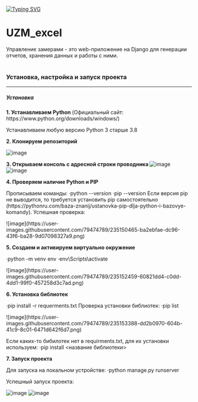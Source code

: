 <!---Пример кода-->
[![Typing SVG](https://readme-typing-svg.herokuapp.com?color=%d9eb0f&lines=Управление+замерами)](https://git.io/typing-svg)
# UZM_excel
Управление замерами - это web-приложение на Django для генерации отчетов, хранения данных и работы с ними.
<br>
<br>
<h3> Установка, настройка и запуск проекта </h3>
<hr>
<h5> Установка </h5>
<b>1. Устанавливаем Python </b> (Официальный сайт: https://www.python.org/downloads/windows/) 
<p>Устанавливаем любую версию Python 3 старше 3.8</p>

<b>2. Клонируем репозиторий </b>

![image](https://user-images.githubusercontent.com/79474789/235148752-3631ffa7-706b-413a-9227-e5cbd2853cf2.png)

<b>3. Открываем консоль с адресной строки проводника </b>
![image](https://user-images.githubusercontent.com/79474789/235149056-96bf3d1c-7892-41d2-bd52-6fdaab85b71e.png)
![image](https://user-images.githubusercontent.com/79474789/235149078-20b69f43-f89b-43fd-8016-4d70562e14f9.png)

<b>4. Проверяем наличие Python и PIP </b>
<p>Прописываем команды: 
·python --version 
·pip --version
Если версия pip не выводится, то требуется установить pip самостоятельно (https://pythonru.com/baza-znanij/ustanovka-pip-dlja-python-i-bazovye-komandy).
Успешная проверка:</p>
![image](https://user-images.githubusercontent.com/79474789/235150465-ba2ebfae-dc96-43f6-ba28-9d07098327a9.png)

<b>5. Создаем и активируем виртуально окружение </b>
<p>·python -m venv env 
·env\Scripts\activate</p>
![image](https://user-images.githubusercontent.com/79474789/235152459-60821dd4-c0dd-4dd1-99f0-457258d3c7ad.png)

<b>6. Установка библиотек </b>
<p>·pip install -r requerments.txt
Проверка установки библиотек:
·pip list</p>
![image](https://user-images.githubusercontent.com/79474789/235153388-dd2b0970-604b-41c9-8c01-6471d642f6d7.png)
<p>
Если каких-то бибилотек нет в requirments.txt, для их установки используем:
·pip install <название библиотеки>
</p>
<b>7. Запуск проекта </b>
<p>Для запуска на локальном устройстве:
·python manage.py runserver 

Успешный запуск проекта:</p>
![image](https://user-images.githubusercontent.com/79474789/235154129-0846adac-7f23-401d-b8f9-6c953eee95d1.png)
![image](https://user-images.githubusercontent.com/79474789/235154229-24506897-d013-44ba-ace5-0c20d46363cb.png)

<b></b>
